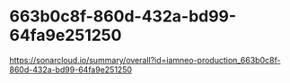 # 663b0c8f-860d-432a-bd99-64fa9e251250
https://sonarcloud.io/summary/overall?id=iamneo-production_663b0c8f-860d-432a-bd99-64fa9e251250
